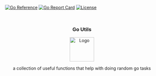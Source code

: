 <!-- PROJECT LOGO -->
[![Go Reference](https://pkg.go.dev/badge/github.com/:user/:repo.svg)](https://pkg.go.dev/github.com/:user/:repo)
[![Go Report Card](https://goreportcard.com/badge/gojp/goreportcard)](https://goreportcard.com/report/:user/:repo) 
[![License](https://img.shields.io/github/license/:user/:repo)](https://github.com/:user/:repo/blob/main/LICENSE)

<br />
<div align="center">
<h3 align="center">Go Utils</h3>
  <a href="https://github.com/arjungandhi/utils">
    <img src="https://raw.githubusercontent.com/MariaLetta/free-gophers-pack/master/characters/png/47.png" alt="Logo" width="80" height="80">
  </a>
  <p align="center">
    a collection of useful functions that help with doing random go tasks
  </p>
</div>


